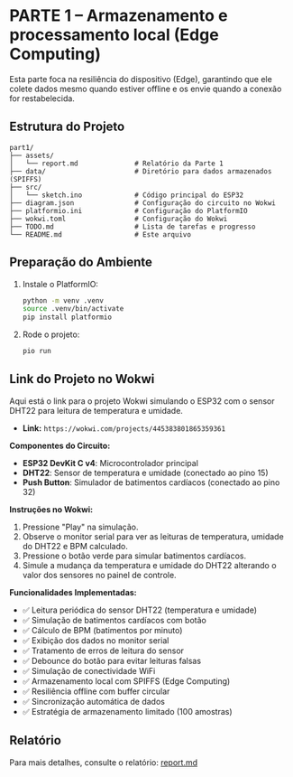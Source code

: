 # PARTE 1 – Armazenamento e processamento local (Edge Computing)

Esta parte foca na resiliência do dispositivo (Edge), garantindo que ele colete dados mesmo quando estiver offline e os envie quando a conexão for restabelecida.

## Estrutura do Projeto

```
part1/
├── assets/
│   └── report.md              # Relatório da Parte 1
├── data/                      # Diretório para dados armazenados (SPIFFS)
├── src/
│   └── sketch.ino             # Código principal do ESP32
├── diagram.json               # Configuração do circuito no Wokwi
├── platformio.ini             # Configuração do PlatformIO
├── wokwi.toml                 # Configuração do Wokwi
├── TODO.md                    # Lista de tarefas e progresso
└── README.md                  # Este arquivo
```

## Preparação do Ambiente

1.  Instale o PlatformIO:
    ```bash
    python -m venv .venv
    source .venv/bin/activate
    pip install platformio
    ```

2. Rode o projeto:
    ```bash
    pio run
    ```

## Link do Projeto no Wokwi

Aqui está o link para o projeto Wokwi simulando o ESP32 com o sensor DHT22 para leitura de temperatura e umidade.

  * **Link:** `https://wokwi.com/projects/445383801865359361`

**Componentes do Circuito:**

- **ESP32 DevKit C v4**: Microcontrolador principal
- **DHT22**: Sensor de temperatura e umidade (conectado ao pino 15)
- **Push Button**: Simulador de batimentos cardíacos (conectado ao pino 32)

**Instruções no Wokwi:**

1.  Pressione "Play" na simulação.
2.  Observe o monitor serial para ver as leituras de temperatura, umidade do DHT22 e BPM calculado.
3.  Pressione o botão verde para simular batimentos cardíacos.
4.  Simule a mudança da temperatura e umidade do DHT22 alterando o valor dos sensores no painel de controle.

**Funcionalidades Implementadas:**

- ✅ Leitura periódica do sensor DHT22 (temperatura e umidade)
- ✅ Simulação de batimentos cardíacos com botão
- ✅ Cálculo de BPM (batimentos por minuto)
- ✅ Exibição dos dados no monitor serial
- ✅ Tratamento de erros de leitura do sensor
- ✅ Debounce do botão para evitar leituras falsas
- ✅ Simulação de conectividade WiFi
- ✅ Armazenamento local com SPIFFS (Edge Computing)
- ✅ Resiliência offline com buffer circular
- ✅ Sincronização automática de dados
- ✅ Estratégia de armazenamento limitado (100 amostras)

## Relatório

Para mais detalhes, consulte o relatório: [report.md](./assets/report.md)
